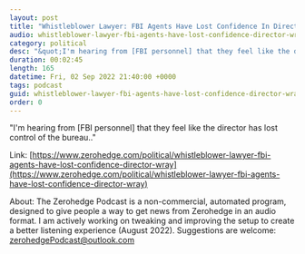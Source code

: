```yaml
---
layout: post
title: "Whistleblower Lawyer: FBI Agents Have Lost Confidence In Director Wray"
audio: whistleblower-lawyer-fbi-agents-have-lost-confidence-director-wray-0
category: political
desc: "&quot;I'm hearing from [FBI personnel] that they feel like the director has lost control of the bureau..&quot;"
duration: 00:02:45
length: 165
datetime: Fri, 02 Sep 2022 21:40:00 +0000
tags: podcast
guid: whistleblower-lawyer-fbi-agents-have-lost-confidence-director-wray-0
order: 0
---
```

&quot;I'm hearing from [FBI personnel] that they feel like the director has lost control of the bureau..&quot;

Link: [https://www.zerohedge.com/political/whistleblower-lawyer-fbi-agents-have-lost-confidence-director-wray](https://www.zerohedge.com/political/whistleblower-lawyer-fbi-agents-have-lost-confidence-director-wray)

About: The Zerohedge Podcast is a non-commercial, automated program, designed to give people a way to get news from Zerohedge in an audio format.  I am actively working on tweaking and improving the setup to create a better listening experience (August 2022).  Suggestions are welcome: [zerohedgePodcast@outlook.com](mailto:zerohedgePodcast@outlook.com)